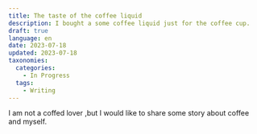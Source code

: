 ```yaml
---
title: The taste of the coffee liquid
description: I bought a some coffee liquid just for the coffee cup.
draft: true
language: en
date: 2023-07-18
updated: 2023-07-18
taxonomies:
  categories:
    - In Progress
  tags:
    - Writing
---
```


I am not a coffed lover ,but I would like to share some story about coffee and myself. 
<!-- more -->
